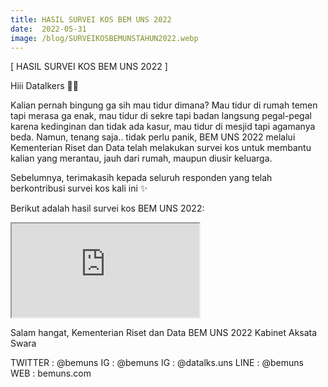 ```yaml
---
title: HASIL SURVEI KOS BEM UNS 2022
date:  2022-05-31
image: /blog/SURVEIKOSBEMUNSTAHUN2022.webp
---
```


[ HASIL SURVEI KOS BEM UNS 2022 ]

Hiii Datalkers 👋🏻

Kalian pernah bingung ga sih mau tidur dimana? Mau tidur di rumah temen tapi merasa ga enak, mau tidur di sekre tapi badan langsung pegal-pegal karena kedinginan dan tidak ada kasur, mau tidur di mesjid tapi agamanya beda. Namun, tenang saja.. tidak perlu panik, BEM UNS 2022 melalui Kementerian Riset dan Data telah melakukan survei kos untuk membantu kalian yang merantau, jauh dari rumah, maupun diusir keluarga.

Sebelumnya, terimakasih kepada seluruh responden yang telah berkontribusi survei kos kali ini ✨

Berikut adalah hasil survei kos BEM UNS 2022:

<iframe src="https://mozilla.github.io/pdf.js/web/viewer.html?file=https://datalks.bemuns.org/blog/HasilSurveiKosUNS2022.pdf"></iframe>

Salam hangat,
Kementerian Riset dan Data
BEM UNS 2022
Kabinet Aksata Swara

TWITTER : @bemuns
IG : @bemuns
IG : @datalks.uns
LINE : @bemuns
WEB : bemuns.com

